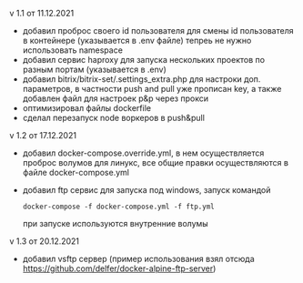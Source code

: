 v 1.1 от 11.12.2021
- добавил проброс своего id пользователя для смены id пользователя в контейнере (указывается в .env файле)
тепреь не нужно использовать namespace
- добавил сервис haproxy для запуска нескольких проектов по разным портам (указывается в .env)
- добавил bitrix/bitrix-set/.settings_extra.php для настроки доп. параметров, в частности push and pull уже прописан key,
  а также добавлен файл для настроек p&p через прокси
- оптимизировал файлы dockerfile
- сделал перезапуск node воркеров в push&pull

v 1.2 от 17.12.2021
- добавил docker-compose.override.yml, в нем осуществляется проброс волумов для линукс, все общие правки осуществляются в файле docker-compose.yml
- добавил ftp сервис для запуска под windows, запуск командой
    
    `docker-compose -f docker-compose.yml -f ftp.yml`

    при запуске используются внутренние волумы

v 1.3 от 20.12.2021
- добавил vsftp сервер (пример использования взял отсюда https://github.com/delfer/docker-alpine-ftp-server)